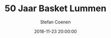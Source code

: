 ---
layout: album
title: 50 Jaar Basket Lummen
description: Viering 50 Jaar Basket Lummen, 23 November 2018.
date: 2018-11-23 20:00:00
cover: /albums/2018-11-23-50-jaar/thumbnails/20181123_215737.jpg
author: Stefan Coenen
archived: true
pagination: 
  enabled: true
  images: true
  imageLayout: image
  itemsPerPage: 256
---